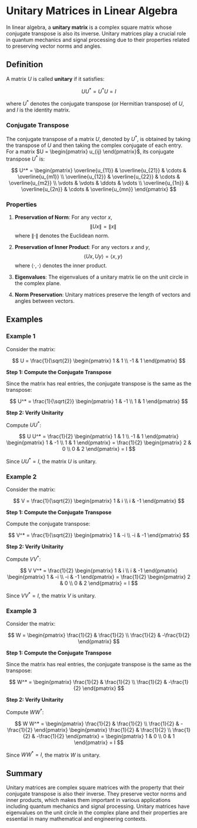 # Unitary Matrices in Linear Algebra

In linear algebra, a **unitary matrix** is a complex square matrix whose conjugate transpose is also its inverse. Unitary matrices play a crucial role in quantum mechanics and signal processing due to their properties related to preserving vector norms and angles.

## Definition

A matrix $U$ is called **unitary** if it satisfies:

$$
U U^* = U^* U = I
$$

where $U^*$ denotes the conjugate transpose (or Hermitian transpose) of $U$, and $I$ is the identity matrix.

### Conjugate Transpose

The conjugate transpose of a matrix $U$, denoted by $U^*$, is obtained by taking the transpose of $U$ and then taking the complex conjugate of each entry. For a matrix $U = \begin{pmatrix} u_{ij} \end{pmatrix}$, its conjugate transpose $U^*$ is:

$$
U^* = \begin{pmatrix}
\overline{u_{11}} & \overline{u_{21}} & \cdots & \overline{u_{m1}} \\
\overline{u_{12}} & \overline{u_{22}} & \cdots & \overline{u_{m2}} \\
\vdots & \vdots & \ddots & \vdots \\
\overline{u_{1n}} & \overline{u_{2n}} & \cdots & \overline{u_{mn}}
\end{pmatrix}
$$

### Properties

1. **Preservation of Norm**: For any vector $x$,
   $$
   \| U x \| = \| x \|
   $$
   where $\| \cdot \|$ denotes the Euclidean norm.

2. **Preservation of Inner Product**: For any vectors $x$ and $y$,
   $$
   \langle U x, U y \rangle = \langle x, y \rangle
   $$
   where $\langle \cdot, \cdot \rangle$ denotes the inner product.

3. **Eigenvalues**: The eigenvalues of a unitary matrix lie on the unit circle in the complex plane.

4. **Norm Preservation**: Unitary matrices preserve the length of vectors and angles between vectors.

## Examples

### Example 1

Consider the matrix:

$$
U = \frac{1}{\sqrt{2}} \begin{pmatrix}
1 & 1 \\
-1 & 1
\end{pmatrix}
$$

**Step 1: Compute the Conjugate Transpose**

Since the matrix has real entries, the conjugate transpose is the same as the transpose:

$$
U^* = \frac{1}{\sqrt{2}} \begin{pmatrix}
1 & -1 \\
1 & 1
\end{pmatrix}
$$

**Step 2: Verify Unitarity**

Compute $U U^*$:

$$
U U^* = \frac{1}{2} \begin{pmatrix}
1 & 1 \\
-1 & 1
\end{pmatrix}
\begin{pmatrix}
1 & -1 \\
1 & 1
\end{pmatrix}
= \frac{1}{2} \begin{pmatrix}
2 & 0 \\
0 & 2
\end{pmatrix}
= I
$$

Since $U U^* = I$, the matrix $U$ is unitary.

### Example 2

Consider the matrix:

$$
V = \frac{1}{\sqrt{2}} \begin{pmatrix}
1 & i \\
i & -1
\end{pmatrix}
$$

**Step 1: Compute the Conjugate Transpose**

Compute the conjugate transpose:

$$
V^* = \frac{1}{\sqrt{2}} \begin{pmatrix}
1 & -i \\
-i & -1
\end{pmatrix}
$$

**Step 2: Verify Unitarity**

Compute $V V^*$:

$$
V V^* = \frac{1}{2} \begin{pmatrix}
1 & i \\
i & -1
\end{pmatrix}
\begin{pmatrix}
1 & -i \\
-i & -1
\end{pmatrix}
= \frac{1}{2} \begin{pmatrix}
2 & 0 \\
0 & 2
\end{pmatrix}
= I
$$

Since $V V^* = I$, the matrix $V$ is unitary.

### Example 3

Consider the matrix:

$$
W = \begin{pmatrix}
\frac{1}{2} & \frac{1}{2} \\
\frac{1}{2} & -\frac{1}{2}
\end{pmatrix}
$$

**Step 1: Compute the Conjugate Transpose**

Since the matrix has real entries, the conjugate transpose is the same as the transpose:

$$
W^* = \begin{pmatrix}
\frac{1}{2} & \frac{1}{2} \\
\frac{1}{2} & -\frac{1}{2}
\end{pmatrix}
$$

**Step 2: Verify Unitarity**

Compute $W W^*$:

$$
W W^* = \begin{pmatrix}
\frac{1}{2} & \frac{1}{2} \\
\frac{1}{2} & -\frac{1}{2}
\end{pmatrix}
\begin{pmatrix}
\frac{1}{2} & \frac{1}{2} \\
\frac{1}{2} & -\frac{1}{2}
\end{pmatrix}
= \begin{pmatrix}
1 & 0 \\
0 & 1
\end{pmatrix}
= I
$$

Since $W W^* = I$, the matrix $W$ is unitary.

## Summary

Unitary matrices are complex square matrices with the property that their conjugate transpose is also their inverse. They preserve vector norms and inner products, which makes them important in various applications including quantum mechanics and signal processing. Unitary matrices have eigenvalues on the unit circle in the complex plane and their properties are essential in many mathematical and engineering contexts.
